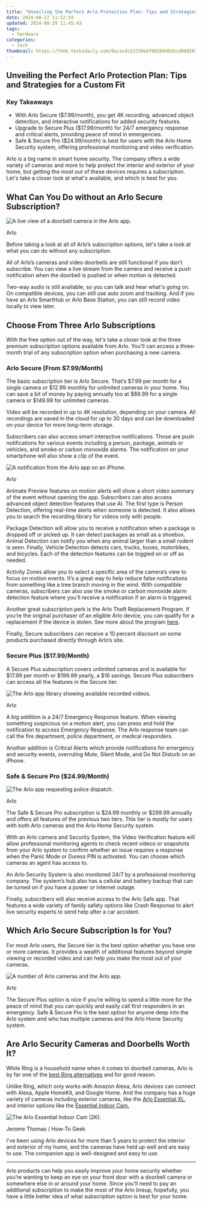 ```yaml
---
title: "Unveiling the Perfect Arlo Protection Plan: Tips and Strategies for a Custom Fit"
date: 2024-08-27 11:52:59
updated: 2024-08-29 11:45:43
tags:
  - hardware
categories:
  - tech
thumbnail: https://thmb.techidaily.com/8acacdc22230e6f80289d91bcd880583b7cb15e9e01a6f044249c64c2e7db27f.jpg
---
```


## Unveiling the Perfect Arlo Protection Plan: Tips and Strategies for a Custom Fit

### Key Takeaways

* With Arlo Secure ($7.99/month), you get 4K recording, advanced object detection, and interactive notifications for added security features.
* Upgrade to Secure Plus ($17.99/month) for 24/7 emergency response and critical alerts, providing peace of mind in emergencies.
* Safe & Secure Pro ($24.99/month) is best for users with the Arlo Home Security system, offering professional monitoring and video verification.

 Arlo is a big name in smart home security. The company offers a wide variety of cameras and more to help protect the interior and exterior of your home, but getting the most out of these devices requires a subscription. Let's take a closer look at what's available, and which is best for you.

##  What Can You Do without an Arlo Secure Subscription?

![A live view of a doorbell camera in the Arlo app.](https://static1.howtogeekimages.com/wordpress/wp-content/uploads/2024/05/arlo-app-live-view.jpg) 

Arlo

 Before taking a look at all of Arlo’s subscription options, let's take a look at what you can do without any subscription.

 All of Arlo’s cameras and video doorbells are still functional if you don’t subscribe. You can view a live stream from the camera and receive a push notification when the doorbell is pushed or when motion is detected.

 Two-way audio is still available, so you can talk and hear what's going on. On compatible devices, you can still use auto zoom and tracking. And if you have an Arlo SmartHub or Arlo Base Station, you can still record video locally to view later.

##  Choose From Three Arlo Subscriptions

 With the free option out of the way, let's take a closer look at the three premium subscription options available from Arlo. You'll can access a three-month trial of any subscription option when purchasing a new camera.

###  Arlo Secure (From $7.99/Month)

 The basic subscription tier is Arlo Secure. That’s $7.99 per month for a single camera or $12.99 monthly for unlimited cameras in your home. You can save a bit of money by paying annually too at $89.99 for a single camera or $149.99 for unlimited cameras.

 Video will be recorded in up to 4K resolution, depending on your camera. All recordings are saved in the cloud for up to 30 days and can be downloaded on your device for more long-term storage.

 Subscribers can also access smart interactive notifications. Those are push notifications for various events including a person, package, animals or vehicles, and smoke or carbon monoxide alarms. The notification on your smartphone will also show a clip of the event.

![A notification from the Arlo app on an iPhone.](https://static1.howtogeekimages.com/wordpress/wp-content/uploads/2024/05/arlo-app-notification.jpg) 

Arlo

 Animate Preview features on motion alerts will show a short video summary of the event without opening the app. Subscribers can also access advanced object detection features that use AI. The first type is Person Detection, offering real-time alerts when someone is detected. It also allows you to search the recording library for videos only with people.

 Package Detection will allow you to receive a notification when a package is dropped off or picked up. It can detect packages as small as a shoebox. Animal Detection can notify you when any animal larger than a small rodent is seen. Finally, Vehicle Detection detects cars, trucks, buses, motorbikes, and bicycles. Each of the detection features can be toggled on or off as needed.

 Activity Zones allow you to select a specific area of the camera’s view to focus on motion events. It’s a great way to help reduce false notifications from something like a tree branch moving in the wind. With compatible cameras, subscribers can also use the smoke or carbon monoxide alarm detection feature where you’ll receive a notification if an alarm is triggered.

 Another great subscription perk is the Arlo Theft Replacement Program. If you’re the original purchaser of an eligible Arlo device, you can qualify for a replacement if the device is stolen. See more about the program [here](https://kb.arlo.com/000056563/What-do-I-need-to-know-about-the-Arlo-Theft-Replacement-program).

 Finally, Secure subscribers can receive a 10 percent discount on some products purchased directly through Arlo’s site.

###  Secure Plus ($17.99/Month)

 A Secure Plus subscription covers unlimited cameras and is available for $17.99 per month or $199.99 yearly, a $16 savings. Secure Plus subscribers can access all the features in the Secure tier.

![The Arlo app library showing available recorded videos.](https://static1.howtogeekimages.com/wordpress/wp-content/uploads/2024/05/arlo-app-library.jpg) 

Arlo

 A big addition is a 24/7 Emergency Response feature. When viewing something suspicious on a motion alert, you can press and hold the notification to access Emergency Response. The Arlo response team can call the fire department, police department, or medical responders.

 Another addition is Critical Alerts which provide notifications for emergency and security events, overruling Mute, Silent Mode, and Do Not Disturb on an iPhone.

###  Safe & Secure Pro ($24.99/Month)

![The Arlo app requesting police dispatch.](https://static1.howtogeekimages.com/wordpress/wp-content/uploads/2024/05/arlo-app-police-request.jpg) 

Arlo

 The Safe & Secure Pro subscription is $24.99 monthly or $299.99 annually and offers all features of the previous two tiers. This tier is mostly for users with both Arlo cameras and the Arlo Home Security system.

 With an Arlo camera and Security System, the Video Verification feature will allow professional monitoring agents to check recent videos or snapshots from your Arlo system to confirm whether an issue requires a response when the Panic Mode or Duress PIN is activated. You can choose which cameras an agent has access to.

 An Arlo Security System is also monitored 24/7 by a professional monitoring company. The system’s hub also has a cellular and battery backup that can be turned on if you have a power or internet outage.

 Finally, subscribers will also receive access to the Arlo Safe app. That features a wide variety of family safety options like Crash Response to alert live security experts to send help after a car accident.

##  Which Arlo Secure Subscription Is for You?

 For most Arlo users, the Secure tier is the best option whether you have one or more cameras. It provides a wealth of additional features beyond simple viewing or recorded video and can help you make the most out of your cameras.

![A number of Arlo cameras and the Arlo app.](https://static1.howtogeekimages.com/wordpress/wp-content/uploads/2024/05/arlo-cameras-app.jpg) 

Arlo

 The Secure Plus option is nice if you’re willing to spend a little more for the peace of mind that you can quickly and easily call first responders in an emergency. Safe & Secure Pro is the best option for anyone deep into the Arlo system and who has multiple cameras and the Arlo Home Security system.

##  Are Arlo Security Cameras and Doorbells Worth It?

 While Ring is a household name when it comes to doorbell cameras, Arlo is by far one of the [best Ring alternatives](https://facebook-videos.techidaily.com/new-exclusive-guide-turning-fb-videos-into-mp4-and-hd/) and for good reason.

 Unlike Ring, which only works with Amazon Alexa, Arlo devices can connect with Alexa, Apple HomeKit, and Google Home. And the company has a huge variety of cameras including exterior cameras, like the [Arlo Essential XL](https://extra-skills.techidaily.com/new-mastering-the-art-of-webp-conversion-to-jpeg/), and interior options like the [Essential Indoor Cam.](https://screen-activity-recording.techidaily.com/new-in-2024-essential-knowledge-for-saving-app-activity/) 

![The Arlo Essential Indoor Cam (2K).](https://static1.howtogeekimages.com/wordpress/wp-content/uploads/wm/2024/03/the-sync-button-is-on-the-top-of-the-arlo-essential-indoor-camerajpg_53529840597_o.jpg) 

Jerome Thomas / How-To Geek

 I've been using Arlo devices for more than 5 years to protect the interior and exterior of my home, and the cameras have held up well and are easy to use. The companion app is well-designed and easy to use.

---

 Arlo products can help you easily improve your home security whether you’re wanting to keep an eye on your front door with a doorbell camera or somewhere else in or around your home. Since you’ll need to pay an additional subscription to make the most of the Arlo lineup, hopefully, you have a little better idea of what subscription option is best for your home.

<ins class="adsbygoogle"
     style="display:block"
     data-ad-format="autorelaxed"
     data-ad-client="ca-pub-7571918770474297"
     data-ad-slot="1223367746"></ins>



<ins class="adsbygoogle"
     style="display:block"
     data-ad-client="ca-pub-7571918770474297"
     data-ad-slot="8358498916"
     data-ad-format="auto"
     data-full-width-responsive="true"></ins>
